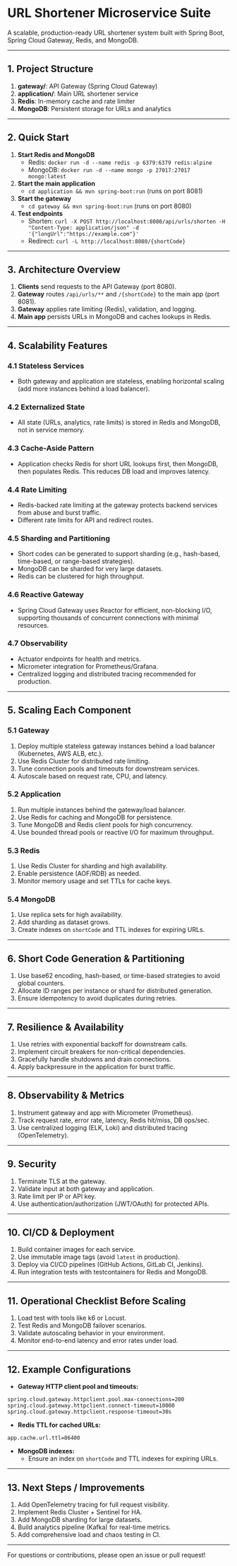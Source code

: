 # URL Shortener Microservice Suite

A scalable, production-ready URL shortener system built with Spring Boot, Spring Cloud Gateway, Redis, and MongoDB.

---

## 1. Project Structure

1. **gateway/**: API Gateway (Spring Cloud Gateway)
2. **application/**: Main URL shortener service
3. **Redis**: In-memory cache and rate limiter
4. **MongoDB**: Persistent storage for URLs and analytics

---

## 2. Quick Start

1. **Start Redis and MongoDB**
    - Redis: `docker run -d --name redis -p 6379:6379 redis:alpine`
    - MongoDB: `docker run -d --name mongo -p 27017:27017 mongo:latest`
2. **Start the main application**
    - `cd application && mvn spring-boot:run` (runs on port 8081)
3. **Start the gateway**
    - `cd gateway && mvn spring-boot:run` (runs on port 8080)
4. **Test endpoints**
    - Shorten: `curl -X POST http://localhost:8080/api/urls/shorten -H "Content-Type: application/json" -d '{"longUrl":"https://example.com"}'`
    - Redirect: `curl -L http://localhost:8080/{shortCode}`

---

## 3. Architecture Overview

1. **Clients** send requests to the API Gateway (port 8080).
2. **Gateway** routes `/api/urls/**` and `/{shortCode}` to the main app (port 8081).
3. **Gateway** applies rate limiting (Redis), validation, and logging.
4. **Main app** persists URLs in MongoDB and caches lookups in Redis.

---

## 4. Scalability Features

### 4.1 Stateless Services
- Both gateway and application are stateless, enabling horizontal scaling (add more instances behind a load balancer).

### 4.2 Externalized State
- All state (URLs, analytics, rate limits) is stored in Redis and MongoDB, not in service memory.

### 4.3 Cache-Aside Pattern
- Application checks Redis for short URL lookups first, then MongoDB, then populates Redis. This reduces DB load and improves latency.

### 4.4 Rate Limiting
- Redis-backed rate limiting at the gateway protects backend services from abuse and burst traffic.
- Different rate limits for API and redirect routes.

### 4.5 Sharding and Partitioning
- Short codes can be generated to support sharding (e.g., hash-based, time-based, or range-based strategies).
- MongoDB can be sharded for very large datasets.
- Redis can be clustered for high throughput.

### 4.6 Reactive Gateway
- Spring Cloud Gateway uses Reactor for efficient, non-blocking I/O, supporting thousands of concurrent connections with minimal resources.

### 4.7 Observability
- Actuator endpoints for health and metrics.
- Micrometer integration for Prometheus/Grafana.
- Centralized logging and distributed tracing recommended for production.

---

## 5. Scaling Each Component

### 5.1 Gateway
1. Deploy multiple stateless gateway instances behind a load balancer (Kubernetes, AWS ALB, etc.).
2. Use Redis Cluster for distributed rate limiting.
3. Tune connection pools and timeouts for downstream services.
4. Autoscale based on request rate, CPU, and latency.

### 5.2 Application
1. Run multiple instances behind the gateway/load balancer.
2. Use Redis for caching and MongoDB for persistence.
3. Tune MongoDB and Redis client pools for high concurrency.
4. Use bounded thread pools or reactive I/O for maximum throughput.

### 5.3 Redis
1. Use Redis Cluster for sharding and high availability.
2. Enable persistence (AOF/RDB) as needed.
3. Monitor memory usage and set TTLs for cache keys.

### 5.4 MongoDB
1. Use replica sets for high availability.
2. Add sharding as dataset grows.
3. Create indexes on `shortCode` and TTL indexes for expiring URLs.

---

## 6. Short Code Generation & Partitioning

1. Use base62 encoding, hash-based, or time-based strategies to avoid global counters.
2. Allocate ID ranges per instance or shard for distributed generation.
3. Ensure idempotency to avoid duplicates during retries.

---

## 7. Resilience & Availability

1. Use retries with exponential backoff for downstream calls.
2. Implement circuit breakers for non-critical dependencies.
3. Gracefully handle shutdowns and drain connections.
4. Apply backpressure in the application for burst traffic.

---

## 8. Observability & Metrics

1. Instrument gateway and app with Micrometer (Prometheus).
2. Track request rate, error rate, latency, Redis hit/miss, DB ops/sec.
3. Use centralized logging (ELK, Loki) and distributed tracing (OpenTelemetry).

---

## 9. Security

1. Terminate TLS at the gateway.
2. Validate input at both gateway and application.
3. Rate limit per IP or API key.
4. Use authentication/authorization (JWT/OAuth) for protected APIs.

---

## 10. CI/CD & Deployment

1. Build container images for each service.
2. Use immutable image tags (avoid `latest` in production).
3. Deploy via CI/CD pipelines (GitHub Actions, GitLab CI, Jenkins).
4. Run integration tests with testcontainers for Redis and MongoDB.

---

## 11. Operational Checklist Before Scaling

1. Load test with tools like k6 or Locust.
2. Test Redis and MongoDB failover scenarios.
3. Validate autoscaling behavior in your environment.
4. Monitor end-to-end latency and error rates under load.

---

## 12. Example Configurations

- **Gateway HTTP client pool and timeouts:**

```properties
spring.cloud.gateway.httpclient.pool.max-connections=200
spring.cloud.gateway.httpclient.connect-timeout=10000
spring.cloud.gateway.httpclient.response-timeout=30s
```

- **Redis TTL for cached URLs:**

```properties
app.cache.url.ttl=86400
```

- **MongoDB indexes:**
  - Ensure an index on `shortCode` and TTL indexes for expiring URLs.

---

## 13. Next Steps / Improvements

1. Add OpenTelemetry tracing for full request visibility.
2. Implement Redis Cluster + Sentinel for HA.
3. Add MongoDB sharding for large datasets.
4. Build analytics pipeline (Kafka) for real-time metrics.
5. Add comprehensive load and chaos testing in CI.

---

For questions or contributions, please open an issue or pull request!
